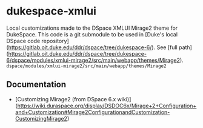 # dukespace-xmlui
Local customizations made to the DSpace XMLUI Mirage2 theme for DukeSpace. This code is a git submodule to be used in [Duke's local DSpace code repository] (https://gitlab.oit.duke.edu/ddr/dspace/tree/dukespace-6/). See [full path] (https://gitlab.oit.duke.edu/ddr/dspace/tree/dukespace-6/dspace/modules/xmlui-mirage2/src/main/webapp/themes/Mirage2).
`dspace/modules/xmlui-mirage2/src/main/webapp/themes/Mirage2`

## Documentation
* [Customizing Mirage2 (from DSpace 6.x wiki)] (https://wiki.duraspace.org/display/DSDOC6x/Mirage+2+Configuration+and+Customization#Mirage2ConfigurationandCustomization-CustomizingMirage2)
